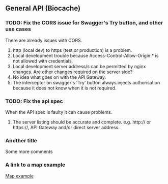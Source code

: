 ## General API (Biocache)

### TODO: Fix the CORS issue for Swagger's Try button, and other use cases
There are already issues with CORS.
1. http (local dev) to https (test or production) is a problem.
2. Local development trouble because Access-Control-Allow-Origin:* is not allowed with credentials.
3. Local development server address/s can be permitted by nginx changes. Are other changes required on the server side?
4. No idea what goes on with the API Gateway.
5. The interceptor on swagger's 'Try' button always injects authorisation because it does not know when it is not required.

### TODO: Fix the api spec
When the API spec is faulty it can cause problems.
1. The server listing should be accurate and complete. e.g. http:// or https://, API Gateway and/or direct server address.

### Another title
Some more comments

### A link to a map example
<a target="_blank" href="http://localhost:8082/static/html/map.html?occurrencesUrl=env.VITE_APP_BIOCACHE_URL">Map example</a>
